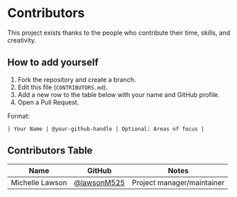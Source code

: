 # Contributors

This project exists thanks to the people who contribute their time, skills, and creativity.

## How to add yourself
1. Fork the repository and create a branch.
2. Edit this file (`CONTRIBUTORS.md`).
3. Add a new row to the table below with your name and GitHub profile.
4. Open a Pull Request.

Format:
```
| Your Name | @your-github-handle | Optional: Areas of focus |
```

## Contributors Table
| Name | GitHub | Notes |
| --- | --- | --- |
| Michelle Lawson | [@lawsonM525](https://github.com/lawsonM525) | Project manager/maintainer |
